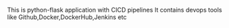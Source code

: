 This is python-flask application with CICD pipelines
It contains devops tools like Github,Docker,DockerHub,Jenkins etc
